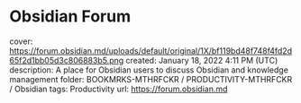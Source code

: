 # Obsidian Forum

cover: https://forum.obsidian.md/uploads/default/original/1X/bf119bd48f748f4fd2d65f2d1bb05d3c806883b5.png
created: January 18, 2022 4:11 PM (UTC)
description: A place for Obsidian users to discuss Obsidian and knowledge management
folder: BOOKMRKS-MTHRFCKR / PRODUCTIVITY-MTHRFCKR / Obsidian
tags: Productivity
url: https://forum.obsidian.md